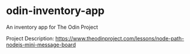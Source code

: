 # odin-inventory-app

An inventory app for The Odin Project

Project Description: https://www.theodinproject.com/lessons/node-path-nodejs-mini-message-board
